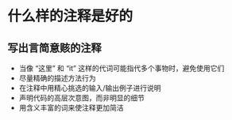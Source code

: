 # 什么样的注释是好的

## 写出言简意赅的注释

- 当像 “这里” 和 “it” 这样的代词可能指代多个事物时，避免使用它们
- 尽量精确的描述方法行为
- 在注释中用精心挑选的输入/输出例子进行说明
- 声明代码的高层次意图，而非明显的细节
- 用含义丰富的词来使注释更加简洁